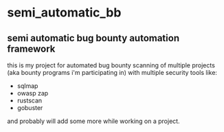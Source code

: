 # semi_automatic_bb
## semi automatic bug bounty automation framework

this is my project for automated bug bounty scanning of multiple projects (aka bounty programs i'm participating in) with multiple security tools like:
- sqlmap
- owasp zap
- rustscan
- gobuster

and probably will add some more while working on a project.
